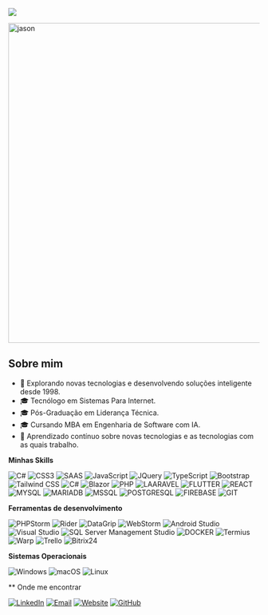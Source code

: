 ![](https://komarev.com/ghpvc/?username=jasonlopesoficial&color=006bed)

<img width="1280" height="640" alt="jason" src="https://github.com/user-attachments/assets/9f393cec-7ce3-42e8-89f3-ea0978d56010" />

## Sobre mim

- 🤔 Explorando novas tecnologias e desenvolvendo soluções inteligente desde 1998.
- 🎓 Tecnólogo em Sistemas Para Internet.
- 🎓 Pós-Graduação em Liderança Técnica.
- 🎓 Cursando MBA em Engenharia de Software com IA.
- 🌱 Aprendizado contínuo sobre novas tecnologias e as tecnologias com as quais trabalho.

**Minhas Skills**

![C#](https://img.shields.io/badge/HTML5-E34F26?style=for-the-badge&logo=html5&logoColor=white)
![CSS3](https://img.shields.io/badge/CSS3-1572B6?style=for-the-badge&logo=css3&logoColor=white)
![SAAS](https://img.shields.io/badge/Sass-CC6699?style=for-the-badge&logo=sass&logoColor=white)
![JavaScript](https://img.shields.io/badge/JavaScript-F7DF1E?style=for-the-badge&logo=javascript&logoColor=black)
![JQuery](https://img.shields.io/badge/jQuery-0769AD?style=for-the-badge&logo=jquery&logoColor=white)
![TypeScript](https://img.shields.io/badge/TypeScript-007ACC?style=for-the-badge&logo=typescript&logoColor=white)
![Bootstrap](https://img.shields.io/badge/Bootstrap-563D7C?style=for-the-badge&logo=bootstrap&logoColor=white)
![Tailwind CSS](https://img.shields.io/badge/Tailwind_CSS-38B2AC?style=for-the-badge&logo=tailwind-css&logoColor=white)
![C#](https://img.shields.io/badge/C%23-239120?style=for-the-badge&logo=c-sharp&logoColor=white)
![Blazor](https://img.shields.io/badge/Blazor-512BD4?style=for-the-badge&logo=blazor&logoColor=white)
![PHP](https://img.shields.io/badge/PHP-777BB4?style=for-the-badge&logo=php&logoColor=white)
![LAARAVEL](https://img.shields.io/badge/Laravel-FF2D20?style=for-the-badge&logo=laravel&logoColor=white)
![FLUTTER](https://img.shields.io/badge/Flutter-02569B?style=for-the-badge&logo=flutter&logoColor=white)
![REACT](https://img.shields.io/badge/React-20232A?style=for-the-badge&logo=react&logoColor=61DAFB)
![MYSQL](https://img.shields.io/badge/MySQL-00000F?style=for-the-badge&logo=mysql&logoColor=white)
![MARIADB](https://img.shields.io/badge/MariaDB-01529E?style=for-the-badge&logo=mariadb&logoColor=white)
![MSSQL](https://img.shields.io/badge/SQL_Server-CC2927?style=for-the-badge&logo=microsoft-sql-server&logoColor=white)
![POSTGRESQL](https://img.shields.io/badge/PostgreSQL-316192?style=for-the-badge&logo=postgresql&logoColor=white)
![FIREBASE](https://img.shields.io/badge/Firebase-F29D0C?style=for-the-badge&logo=firebase&logoColor=white)
![GIT](https://img.shields.io/badge/Git-E34F26?style=for-the-badge&logo=git&logoColor=white)

**Ferramentas de desenvolvimento**

![PHPStorm](https://img.shields.io/badge/PHPStorm-9634FF?style=for-the-badge&logo=phpstorm&logoColor=white)
![Rider](https://img.shields.io/badge/Rider-3B65BF?style=for-the-badge&logo=rider&logoColor=white)
![DataGrip](https://img.shields.io/badge/DataGrip-0E74C4?style=for-the-badge&logo=datagrip&logoColor=white)
![WebStorm](https://img.shields.io/badge/WebStorm-6129B2?style=for-the-badge&logo=webstorm&logoColor=white)
![Android Studio](https://img.shields.io/badge/Android_Studio-3DDC84?style=for-the-badge&logo=android-studio&logoColor=white)
![Visual Studio](https://img.shields.io/badge/Visual_Studio-5C2D91?style=for-the-badge&logo=visual-studio&logoColor=white)
![SQL Server Management Studio](https://img.shields.io/badge/SQL_Server_Management_Studio-CC2927?style=for-the-badge&logo=microsoft-sql-server&logoColor=white)
![DOCKER](https://img.shields.io/badge/Docker-2496ED?style=for-the-badge&logo=docker&logoColor=white)
![Termius](https://img.shields.io/badge/Termius-3C2C6A?style=for-the-badge&logo=termius&logoColor=white)
![Warp](https://img.shields.io/badge/Warp-6120DB?style=for-the-badge&logoColor=white)
![Trello](https://img.shields.io/badge/Trello-0052CC?style=for-the-badge&logo=trello&logoColor=white)
![Bitrix24](https://img.shields.io/badge/Bitrix24-FF6A3D?style=for-the-badge&logo=bitrix24&logoColor=white)

**Sistemas Operacionais**

![Windows](https://img.shields.io/badge/Windows-0078D4?style=for-the-badge&logo=windows&logoColor=white)
![macOS](https://img.shields.io/badge/macOS-000000?style=for-the-badge&logo=apple&logoColor=white)
![Linux](https://img.shields.io/badge/Linux-E34F26?style=for-the-badge&logo=linux&logoColor=black)

<!--
<a href="https://github.com/iuricode" title="Perfil do Iuri">
  <img height="180em" src="https://github-readme-stats.vercel.app/api?username=iuricode&theme=dracula&show_icons=true" />
</a>
-->
** Onde me encontrar

[![LinkedIn](https://img.shields.io/badge/LinkedIn-0077B5?style=for-the-badge&logo=linkedin&logoColor=white)](https://www.linkedin.com/in/jasonlopes-oficial/)
[![Email](https://img.shields.io/badge/Email-EA4335?style=for-the-badge&logo=gmail&logoColor=white)](mailto:jasonlopes.oficial@gmail.com)
[![Website](https://img.shields.io/badge/Website-56B8FF?style=for-the-badge&logo=globe&logoColor=white)](https://jasonlopes.com.br)
[![GitHub](https://img.shields.io/github/followers/jasonlopesoficial?style=for-the-badge&logo=github&label=GitHub&color=23282f)](https://github.com/jasonlopesoficial)
